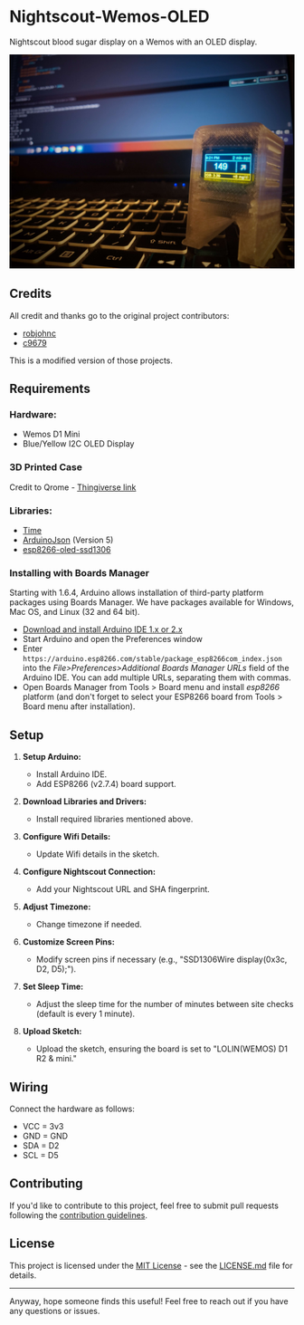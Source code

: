 # Nightscout-Wemos-OLED

Nightscout blood sugar display on a Wemos with an OLED display.

![Wemos with Integrated OLED](https://github.com/Hypertoken/Nightscout-Display/blob/main/Nightscout-Oled.jpg)

## Credits

All credit and thanks go to the original project contributors:
- [robjohnc](https://github.com/robjohnc/nightscout_wemos_epaper)
- [c9679](https://github.com/c9679/Nightscout-Wemos-OLED)

This is a modified version of those projects.

## Requirements

### Hardware:
- Wemos D1 Mini
- Blue/Yellow I2C OLED Display

### 3D Printed Case
Credit to Qrome - [Thingiverse link](https://www.thingiverse.com/thing:2884823)

### Libraries:
- [Time](https://github.com/PaulStoffregen/Time)
- [ArduinoJson](https://github.com/bblanchon/ArduinoJson) (Version 5)
- [esp8266-oled-ssd1306](https://github.com/ThingPulse/esp8266-oled-ssd1306)

### Installing with Boards Manager

Starting with 1.6.4, Arduino allows installation of third-party platform packages using Boards Manager. We have packages available for Windows, Mac OS, and Linux (32 and 64 bit).

- [Download and install Arduino IDE 1.x or 2.x](https://www.arduino.cc/en/software)
- Start Arduino and open the Preferences window
- Enter `https://arduino.esp8266.com/stable/package_esp8266com_index.json` into the *File>Preferences>Additional Boards Manager URLs* field of the Arduino IDE. You can add multiple URLs, separating them with commas.
- Open Boards Manager from Tools > Board menu and install *esp8266* platform (and don't forget to select your ESP8266 board from Tools > Board menu after installation).

## Setup

1. **Setup Arduino:**
   - Install Arduino IDE.
   - Add ESP8266 (v2.7.4) board support.

2. **Download Libraries and Drivers:**
   - Install required libraries mentioned above.

3. **Configure Wifi Details:**
   - Update Wifi details in the sketch.

4. **Configure Nightscout Connection:**
   - Add your Nightscout URL and SHA fingerprint.

5. **Adjust Timezone:**
   - Change timezone if needed.

6. **Customize Screen Pins:**
   - Modify screen pins if necessary (e.g., "SSD1306Wire display(0x3c, D2, D5);").

7. **Set Sleep Time:**
   - Adjust the sleep time for the number of minutes between site checks (default is every 1 minute).

8. **Upload Sketch:**
   - Upload the sketch, ensuring the board is set to "LOLIN(WEMOS) D1 R2 & mini."

## Wiring

Connect the hardware as follows:

- VCC = 3v3
- GND = GND
- SDA = D2
- SCL = D5

## Contributing

If you'd like to contribute to this project, feel free to submit pull requests following the [contribution guidelines](CONTRIBUTING.md).

## License

This project is licensed under the [MIT License](LICENSE.md) - see the [LICENSE.md](LICENSE.md) file for details.

---

Anyway, hope someone finds this useful! Feel free to reach out if you have any questions or issues.
